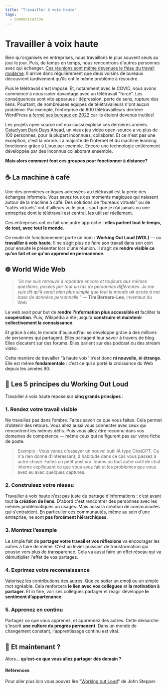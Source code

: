 ```yaml
---
title: "Travailler à voix haute"
tags: 
  - communication
---
```


# Travailler à voix haute

Bien qu'organisés en entreprises, nous travaillons le plus souvent seuls au jour le jour. Puis, de temps en temps, nous rencontrons d'autres personnes avec qui échanger. [Ces réunions sont même devenues le fléau du travail moderne](https://hbr.org/2017/07/stop-the-meeting-madness). Il arrive donc régulièrement que deux voisins de bureaux découvrent tardivement qu'ils ont le même problème à résoudre.

Puis le télétravail s'est imposé. Et, notamment avec le COVID, nous avons commencé à nous isoler davantage avec un télétravail "forcé". Les conséquences sont vite apparues : dépression, perte de sens, rupture des liens. Pourtant, de nombreuses équipes de télétravaileurs n'ont aucun problème. Par exemple, l’entreprise de 800 télétravailleurs derrière WordPress [a fermé ses bureaux en 2022](https://qz.com/1002655/the-company-behind-wordpress-is-closing-its-gorgeous-san-francisco-office-because-its-employees-never-show-up) car ils étaient devenus inutiles!

Les projets open source ont eux-aussi explosé ces dernières années. [Cataclysm Dark Days Ahead](https://cataclysmdda.org/), un vieux jeu vidéo open-source a vu plus de 100 personnes, pour la plupart inconnues, collaborer. Et ce n'est pas une exception, c'est la norme. La majorité de l'internet et du machine learning fonctionne grâce à Linux par exemple. Encore une technologie entièrement développée par des inconnus collaborant ensemble.

**Mais alors comment font ces groupes pour fonctionner à distance?**

## ☕ La machine à café

Une des premières critiques adressées au télétravail est la perte des échanges informels. Vous savez tous ces moments magiques qui naissent autour de la machine à café. Des solutions de “bureaux virtuels” ou de “cafés virtuels” ont d'ailleurs vu le jour... sauf que je n’ai jamais vu une entreprise dont le télétravail est central, les utiliser réellement.

Ces entreprises ont en fait une autre approche : **elles parlent tout le temps, de tout, avec tout le monde**.

Ce mode de fonctionnement porte un nom : **Working Out Loud (WOL)** — ou **travailler à voix haute**. Il ne s’agit plus de faire son travail dans son coin pour ensuite le présenter lors d’une réunion. Il s’agit de **rendre visible ce qu’on fait et ce qu'on apprend en permanence**.

## 🌐 World Wide Web

> _"Je me suis retrouvé à répondre encore et toujours aux mêmes questions, posées par tout un tas de personnes différentes. Je me suis dit qu'il serait bien plus simple que tout le monde ait accès à ma base de données personnelle."_ — **Tim Berners-Lee**, inventeur du Web

Le web avait pour but de **rendre l'information plus accessible et** faciliter la **coopération**. Puis, Wikipédia a été jusqu'à **construire et maintenir collectivement la connaissance**.

Et grâce à cela, le monde d'aujourd'hui se développe grâce à des millions de personnes qui partagent. Elles partagent leur savoir à travers de blog. Elles discutent sur des forums. Elles parlent sur des podcast ou des stream vidéo.

Cette manière de travailler “à haute voix” n’est donc **ni nouvelle, ni étrange**. Elle est même **fondamentale** : c’est ce qui a porté la croissance du Web depuis les années 90.

## 🔑 Les 5 principes du Working Out Loud

Travailler à voix haute repose sur **cinq grands principes** :

### 1. **Rendez votre travail visible**

Ne travaillez pas dans l’ombre. Faites savoir ce que vous faites. Cela permet d’obtenir des retours. Vous allez aussi vous connecter avec ceux qui rencontrent les mêmes défis. Puis vous allez être reconnu dans vos domaines de compétence — même ceux qui ne figurent pas sur votre fiche de poste.

> Exemple : Vous venez d'essayer un nouvel outil IA type ChatGPT. Ca n'a rien donné d'intéressant, d'habitude dans ce cas vous passez à autre chose. Faites un petit post sur Teams ou tout autre outil de chat interne explliquant ce que vous avez fait et les problèmes que vous avez eu avec quelques captures.

### 2. **Construisez votre réseau**

Travailler à voix haute n’est pas juste du partage d’informations : c’est avant tout **la création de liens**. D'abord c'est rencontrer des personnes avec les mêmes problématiques ou usages. Mais aussi la création de communautés qui s'entraident. En particulier ces communautés, même au sein d'une entreprise, ne sont **pas forcément hiérarchiques**.

### 3. **Montrez l’exemple**

Le simple fait de **partager votre travail et vos réflexions** va encourager les autres à faire de même. C’est un levier puissant de transformation qui pousse vers plus de transparence. Cela va aussi faire un effet réseau qui va démultiplier l'effet de vos partages.

### 4. **Exprimez votre reconnaissance**

Valorisez les contributions des autres. Que ce soitar un emoji ou un simple mot agréable. Cela renforcera **le lien avec vos collègues** et **la motivation à partager.** Et in fine, voir ses collègues partager et réagir développe **le sentiment d’appartenance**.

### 5. **Apprenez en continu**

Partagez ce que vous apprenez, et apprennez des autres. Cette démarche s'inscrit **une culture du progrès permanent**. Dans un monde de changement constant, l'apprentissage continu est vital.

## 🎯 Et maintenant ?

Alors… **qu’est-ce que vous allez partager dès demain ?**


#### Références 
Pour aller plus loin vous pouvez lire "[Working out Loud](https://www.amazon.fr/Working-Out-Loud-Connections-Fulfilling-ebook/dp/B085D89KWT/)" de John Stepper.